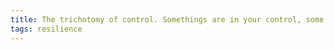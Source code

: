 ```yaml
---
title: The trichotomy of control. Somethings are in your control, some aren't, and some you have influence over.
tags: resilience
---
```

